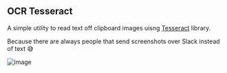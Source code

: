 ## OCR Tesseract
A simple utility to read text off clipboard images uisng [Tesseract](https://github.com/naptha/tesseract.js) library.

Because there are always people that send screenshots over Slack instead of text 😅

![image](https://mwdchang.github.io/images/ocr.png)
